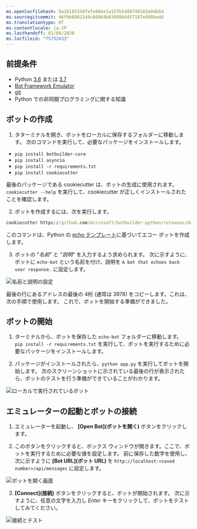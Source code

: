 ```yaml
---
ms.openlocfilehash: 9a2618533dfefe86be1a15fb5d88740182e04b6d
ms.sourcegitcommit: 46fbb8982144c66864b83889b6457187e890badd
ms.translationtype: HT
ms.contentlocale: ja-JP
ms.lasthandoff: 01/08/2020
ms.locfileid: "75752433"
---
```

## <a name="prerequisites"></a>前提条件
- Python [3.6](https://www.python.org/downloads/release/python-369/) または [3.7](https://www.python.org/downloads/release/python-375/)
- [Bot Framework Emulator](https://aka.ms/bot-framework-emulator-readme)
- [git](https://git-scm.com/)
- Python での非同期プログラミングに関する知識

## <a name="create-a-bot"></a>ボットの作成
1. タターミナルを開き、ボットをローカルに保存するフォルダーに移動します。 次のコマンドを実行して、必要なパッケージをインストールします。
- `pip install botbuilder-core`
- `pip install asyncio`
- `pip install -r requirements.txt`
- `pip install cookiecutter`

最後のパッケージである cookiecutter は、ボットの生成に使用されます。 `cookiecutter --help` を実行して、cookiecutter が正しくインストールされたことを確認します。

2. ボットを作成するには、次を実行します。

```cmd
cookiecutter https://github.com/microsoft/botbuilder-python/releases/download/Templates/echo.zip
```

このコマンドは、Python の [echo テンプレート](https://github.com/microsoft/botbuilder-python/tree/master/generators/app/templates/echo)に基づいてエコー ボットを作成します。

3. ボットの "*名前*" と "*説明*" を入力するよう求められます。 次に示すように、ボットに `echo-bot` という名前を付け、説明を `A bot that echoes back user response.` に設定します。

![名前と説明の設定](~/media/python/quickstart/set-name-description.png)

最後の行にあるアドレスの最後の 4桁 (通常は 3978) をコピーします。これは、次の手順で使用します。 これで、ボットを開始する準備ができました。

## <a name="start-you-bot"></a>ボットの開始
1. ターミナルから、ボットを保存した `echo-bot` フォルダーに移動します。 `pip install -r requirements.txt` を実行して、ボットを実行するために必要なパッケージをインストールします。

2. パッケージがインストールされたら、`python app.py` を実行してボットを開始します。 次のスクリーンショットに示されている最後の行が表示されたら、ボットのテストを行う準備ができていることがわかります。

![ローカルで実行されているボット](~/media/python/quickstart/bot-running-locally.png)

## <a name="start-the-emulator-and-connect-your-bot"></a>エミュレーターの起動とボットの接続
1. エミュレーターを起動し、 **[Open Bot]\(ボットを開く\)** ボタンをクリックします。

2. このボタンをクリックすると、ボックス ウィンドウが開きます。ここで、ボットを実行するために必要な値を設定します。 前に保存した数字を使用し、次に示すように **[Bot URL]\(ボット URL\)** を `http://localhost:<saved number>/api/messages` に設定します。

![ボットを開く画面](~/media/python/quickstart/open-bot.png)

3. **[Connect]\(接続\)** ボタンをクリックすると、ボットが開始されます。 次に示すように、任意の文字を入力し *Enter* キーをクリックして、ボットをテストしてみてください。

![接続とテスト](~/media/python/quickstart/connect-and-start.png)
